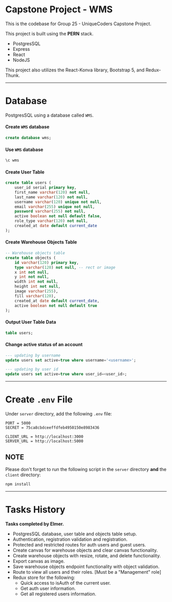 # Capstone Project - WMS

This is the codebase for Group 25 - UniqueCoders Capstone Project.

This project is built using the **PERN** stack.

-   PostgresSQL
-   Express
-   React
-   NodeJS

This project also utilizes the React-Konva library, Bootstrap 5, and Redux-Thunk.

---

# Database

PostgresSQL using a database called `WMS`.

#### Create `WMS` database

```sql
create database wms;
```

#### Use `WMS` database

```sql
\c wms
```

#### Create User Table

```sql
create table users (
    user_id serial primary key,
    first_name varchar(120) not null,
    last_name varchar(120) not null,
    username varchar(120) unique not null,
    email varchar(255) unique not null,
    password varchar(255) not null,
    active boolean not null default false,
    role_type varchar(120) not null,
    created_at date default current_date
);
```

#### Create Warehouse Objects Table

```sql
-- Warehouse objects table
create table objects (
    id varchar(120) primary key,
    type varchar(120) not null, -- rect or image
    x int not null,
    y int not null,
    width int not null,
    height int not null,
    image varchar(255),
    fill varchar(120),
    created_at date default current_date,
    active boolean not null default true
);
```

#### Output User Table Data

```sql
table users;
```

#### Change active status of an account

```sql
--- updating by username
update users set active=true where username='<username>';

--- updating by user id
update users set active=true where user_id=<user_id>;
```

---

# Create `.env` File

Under `server` directory, add the following `.env` file:

```env
PORT = 5000
SECRET = 75ca8cbdceeffdfeb4950150e8983436

CLIENT_URL = http://localhost:3000
SERVER_URL = http://localhost:5000
```

## NOTE

Please don't forget to run the following script in the `server` directory **and** the `client` directory:

```sh
npm install
```

---

# Tasks History

**Tasks completed by Elmer.**

-   PostgresSQL database, user table and objects table setup.
-   Authentication, registration validation and registration.
-   Protected and restricted routes for auth users and guest users.
-   Create canvas for warehouse objects and clear canvas functionality.
-   Create warehouse objects with resize, rotate, and delete functionality.
-   Export canvas as image.
-   Save warehouse objects endpoint functionality with object validation.
-   Route to view all users and their roles. [Must be a "Management" role]
-   Redux store for the following:
    -   Quick access to isAuth of the current user.
    -   Get auth user information.
    -   Get all registered users information.
